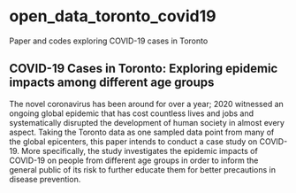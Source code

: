# open_data_toronto_covid19
Paper and codes exploring COVID-19 cases in Toronto

## COVID-19 Cases in Toronto: Exploring epidemic impacts among different age groups
The novel coronavirus has been around for over a year; 2020 witnessed an ongoing global epidemic that has cost countless lives and jobs and systematically disrupted the development of human society in almost every aspect. Taking the Toronto data as one sampled data point from many of the global epicenters, this paper intends to conduct a case study on COVID-19. More specifically, the study investigates the epidemic impacts of COVID-19 on people from different age groups in order to inform the general public of its risk to further educate them for better precautions in disease prevention.